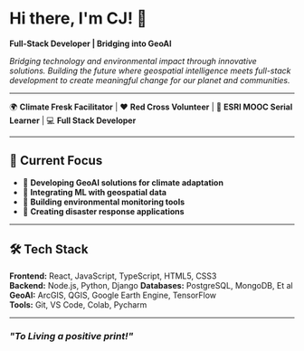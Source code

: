 # Hi there, I'm CJ! 👋

**Full-Stack Developer | Bridging into GeoAI**

*Bridging technology and environmental impact through innovative solutions. Building the future where geospatial intelligence meets full-stack development to create meaningful change for our planet and communities.*

---

🌍 **Climate Fresk Facilitator** | ❤️ **Red Cross Volunteer** | 📍 **ESRI MOOC Serial Learner** | 💻 **Full Stack Developer**

---

## 🎯 Current Focus

- 🌊 **Developing GeoAI solutions for climate adaptation**
- 🤖 **Integrating ML with geospatial data**
- 🌱 **Building environmental monitoring tools**
- 🚨 **Creating disaster response applications**

---

## 🛠️ Tech Stack

**Frontend:** React, JavaScript, TypeScript, HTML5, CSS3  
**Backend:** Node.js, Python, Django
**Databases:** PostgreSQL, MongoDB, Et al
**GeoAI:** ArcGIS, QGIS, Google Earth Engine, TensorFlow  
**Tools:** Git, VS Code, Colab, Pycharm

---

### *"To Living a positive print!"*
